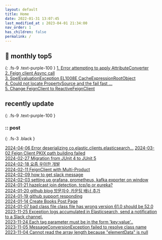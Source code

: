 ```yaml
---
layout: default
title: Home
date: 2022-01-31 13:07:45
last_modified_at : 2023-04-01 21:34:00
nav_order: 1
has_children: false
permalink: /
---
```


## 🌈 monthly top5
{: .fs-9 .text-purple-100 }
[1. Error attempting to apply AttributeConverter](./docs/errors/attributeConverter_error.md)  
[2. Feign client Async call](./docs/msa/feign/feignclient_async.md)  
[3. SpelEvaluationException EL1008E CacheExpressionRootObject](./docs/errors/spelEvaluationException.md)  
[4. Could not locate PropertySource and the fail fast ...](./docs/errors/propertySourceError.md)  
[5. Change FeignClient to ReactiveFeignClient](./docs/msa/feign/change_feignClient_to_reactiveFeignClient.md)  


## recently update
{: .fs-9 .text-purple-100 }

### :: post

{: .fs-3 .black }

[2024-04-06 Error deserializing co.elastic.clients.elasticsearch...](./docs/msa/elastic-search/elasticsearch_analyzer_error.md)
[2024-03-02 Feign Client PKIX path building failed](./docs/msa/feign/feignClient_PKIX_path_building_failed.md)  
[2024-02-27 Migration from JUnit 4 to JUnit 5](./docs/quality/testcase/movejunit4to5.md)  
[2024-02-18 요즘 우아한 개발](./docs/books/2024/2024.md)  
[2024-02-11 FeignClient with Multi-Product](./docs/msa/feign/feignclient_multi_product.md)  
[2024-02-09 how to get slack message](./docs/etc/how_to_get_slack_message.md)  
[2024-02-03 setting up grafana, prometheus, kafka exporter on window](./docs/quality/monitoring/setting_up_kafka_exporter.md) 
[2024-01-21 hazelcast join detection. tcp/ip or eureka?](./docs/msa/cache/hazelcast_join_detection.md)  
[2024-01-20 github blog 방문자수 카운팅 배너 추가](./docs/etc/blog/github_blog_count.md)  
[2024-01-19 github support responding](./docs/etc/github_support_responding.md)  
[2024-01-14 Create Books Post Page](./docs/books/books.md)  
[2024-01-07 bad class file class file has wrong version 61.0 should be 52.0](./docs/errors/bad_class_wrong_version61.md)  
[2023-11-25 Exception logs accumulated in Elasticsearch, send a notification to a Slack channel.](./docs/sub-projects/elasticsearch_log_notification.md)  
[2023-11-24 Each tag parameter must be in the form 'key:value'..](./docs/errors/tagparameterformaterror.md)  
[2023-11-05 MessageConversionException failed to resolve class name](./docs/msa/kafka/messageConversionException.md)  
[2023-11-04 Cannot read the array length because "elementData" is null](./docs/errors/elementData_is_null.md)  
